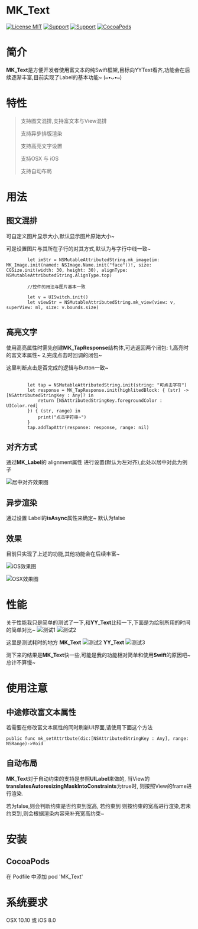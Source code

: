 # MK_Text
[![License MIT](https://img.shields.io/badge/license-MIT-green.svg?style=flat)](https://raw.githubusercontent.com/dearmiku/MK_Text/master/LICENSE) [![Support](https://img.shields.io/badge/support-iOS%208%2B%20-blue.svg?style=flat)](https://www.apple.com/nl/ios/) [![Support](https://img.shields.io/badge/support-OSX%2010.10%2B%20-blue.svg?style=flat)](https://www.apple.com/nl/macos) [![CocoaPods](https://img.shields.io/cocoapods/p/MK_Text.svg?style=flat)]()

# 简介
**MK_Text**是方便开发者使用富文本的纯Swift框架,目标向YYText看齐,功能会在后续逐渐丰富,目前实现了Label的基本功能~ (๑•ᴗ•๑)

# 特性
> 支持图文混排,支持富文本与View混排
> 
> 支持异步排版渲染
> 
> 支持高亮文字设置
> 
> 支持OSX 与 iOS
> 
> 支持自动布局

# 用法
## 图文混排

可自定义图片显示大小,默认显示图片原始大小~

可是设置图片与其所在子行的对其方式,默认为与字行中线一致~

```
        let imStr = NSMutableAttributedString.mk_image(im: MK_Image.init(named: NSImage.Name.init("face"))!, size: CGSize.init(width: 30, height: 30), alignType: NSMutableAttributedString.AlignType.top)
        
        //控件的用法与图片基本一致
        
        let v = UISwitch.init()
        let viewStr = NSMutableAttributedString.mk_view(view: v, superView: ml, size: v.bounds.size)
        
```



## 高亮文字

使用高亮属性时需先创建**MK_TapResponse**结构体,可选返回两个闭包: 1,高亮时的富文本属性~ 2,完成点击时回调的闭包~

这里判断点击是否完成的逻辑与Button一致~

```

        let tap = NSMutableAttributedString.init(string: "可点击字符")
        let response = MK_TapResponse.init(highlitedBlock: { (str) -> [NSAttributedStringKey : Any]? in
            return [NSAttributedStringKey.foregroundColor : UIColor.red]
        }) { (str, range) in
            print("点击字符串~")
        }
        tap.addTapAttr(response: response, range: nil)
```

## 对齐方式
通过**MK_Label**的 alignment属性 进行设置(默认为左对齐),此处以居中对此为例子

![居中对齐效果图](https://github.com/dearmiku/MK_Text/blob/master/Image/%E5%B1%85%E4%B8%AD%E5%AF%B9%E9%BD%90.png?raw=true)

## 异步渲染
通过设置 Label的**isAsync**属性来确定~ 默认为false

## 效果
目前只实现了上述的功能,其他功能会在后续丰富~

![iOS效果图](https://raw.githubusercontent.com/dearmiku/MK_Text/master/Image/iOS%E6%95%88%E6%9E%9C%E5%9B%BE.gif)


![OSX效果图](https://raw.githubusercontent.com/dearmiku/MK_Text/master/Image/OSX%E6%95%88%E6%9E%9C%E5%9B%BE.gif)


# 性能
关于性能我只是简单的测试了一下,和**YY_Text**比较一下,下面是为绘制所用的时间的简单对比~
![测试1](https://raw.githubusercontent.com/dearmiku/MK_Text/master/Image/T1.png)
![测试2](https://raw.githubusercontent.com/dearmiku/MK_Text/master/Image/T2.png)


这里是测试耗时的地方
**MK_Text**
![测试2](https://raw.githubusercontent.com/dearmiku/MK_Text/master/Image/C1.png)
**YY_Text**
![测试3](https://raw.githubusercontent.com/dearmiku/MK_Text/master/Image/C2.png)

测下来的结果是**MK_Text**快一些,可能是我的功能相对简单和使用**Swift**的原因吧~ 总计不算慢~


# 使用注意
## 中途修改富文本属性
若需要在修改富文本属性的同时刷新UI界面,请使用下面这个方法

```
public func mk_setAttrtbute(dic:[NSAttributedStringKey : Any], range: NSRange)->Void
```

## 自动布局

**MK_Text**对于自动约束的支持是参照**UILabel**来做的, 当View的**translatesAutoresizingMaskIntoConstraints**为true时, 则按照View的frame进行渲染. 

若为false,则会判断约束是否约束到宽高, 若约束到 则按约束的宽高进行渲染,若未约束到,则会根据渲染内容来补充宽高约束~



# 安装
## CocoaPods
在 Podfile 中添加 pod 'MK_Text'


# 系统要求
OSX 10.10 或 iOS 8.0

